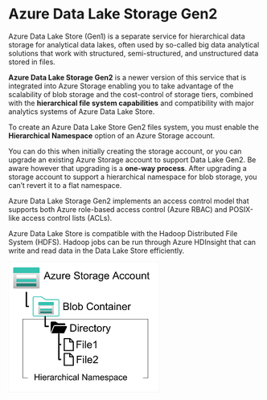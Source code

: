 # Azure Data Lake Storage Gen2

Azure Data Lake Store (Gen1) is a separate service for hierarchical data storage for analytical data lakes, often used by so-called big data analytical solutions that work with structured, semi-structured, and unstructured data stored in files. 

**Azure Data Lake Storage Gen2** is a newer version of this service that is integrated into Azure Storage enabling you to take advantage of the scalability of blob storage and the cost-control of storage tiers, combined with the **hierarchical file system capabilities** and compatibility with major analytics systems of Azure Data Lake Store.

To create an Azure Data Lake Store Gen2 files system, you must enable the **Hierarchical Namespace** option of an Azure Storage account. 

You can do this when initially creating the storage account, or you can upgrade an existing Azure Storage account to support Data Lake Gen2. Be aware however that upgrading is a **one-way process**. After upgrading a storage account to support a hierarchical namespace for blob storage, you can’t revert it to a flat namespace.

Azure Data Lake Storage Gen2 implements an access control model that supports both Azure role-based access control (Azure RBAC) and POSIX-like access control lists (ACLs).

Azure Data Lake Store is compatible with the Hadoop Distributed File System (HDFS). Hadoop jobs can be run through Azure HDInsight that can write and read data in the Data Lake Store efficiently.

![Azure Data Lake Storage Gen2](azure_datalake_storage.png)



